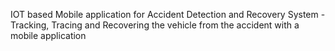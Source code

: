 IOT based Mobile application for Accident Detection and Recovery System -
Tracking, Tracing and Recovering the vehicle from the accident with a mobile application
